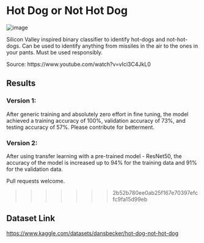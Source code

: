 # Hot Dog or Not Hot Dog

![image](https://user-images.githubusercontent.com/24204968/172019712-879df1b9-7d27-400e-b5ae-97eaa8f44a04.png)

Silicon Valley inspired binary classifier to identify hot-dogs and not-hot-dogs. Can be used to identify anything from missiles in the air to the ones in your pants. Must be used responsibly.

<div>Source: https://www.youtube.com/watch?v=vIci3C4JkL0</div>

## Results

### Version 1: 
After generic training and absolutely zero effort in fine tuning, the model achieved a training accuracy of 100%, validation accuracy of 73%, and testing accuracy of 57%. Please contribute for betterment. 

### Version 2:
After using transfer learning with a pre-trained model - ResNet50, the accuracy of the model is increased up to 94% for the training data and 91% for the validation data.

Pull requests welcome.

>>>>>>> 2b52b780ee0ab25f167e70397efcfc9fa15d99eb
## Dataset Link

https://www.kaggle.com/datasets/dansbecker/hot-dog-not-hot-dog

